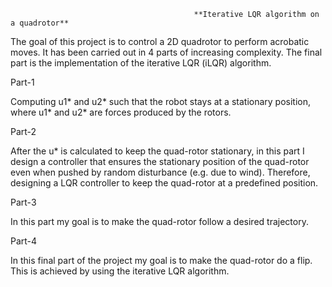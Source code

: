                                              **Iterative LQR algorithm on a quadrotor**

The goal of this project is to control a 2D quadrotor to perform acrobatic moves. It has been carried out in 4 parts of increasing complexity. The final part is the implementation of the iterative LQR (iLQR) algorithm.

Part-1

Computing u1* and  u2* such that the robot stays at a stationary position, where u1* and u2* are forces produced by the rotors.

Part-2

After the u* is calculated to keep the quad-rotor stationary, in this part I design a controller that ensures the stationary position of the quad-rotor even when pushed by random disturbance (e.g. due to wind). Therefore, designing a LQR controller to keep the quad-rotor at a predefined position.

Part-3

In this part my goal is to make the quad-rotor follow a desired trajectory.

Part-4

In this final part of the project my goal is to make the quad-rotor do a flip. This is achieved by using the iterative LQR algorithm.
